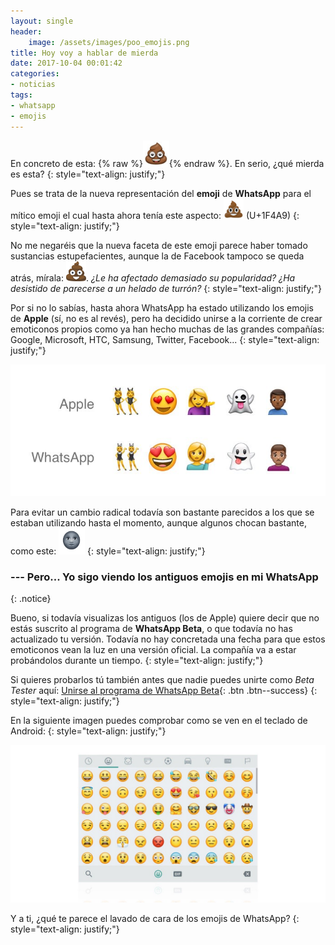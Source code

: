 ```yaml
---
layout: single
header:
    image: /assets/images/poo_emojis.png
title: Hoy voy a hablar de mierda
date: 2017-10-04 00:01:42
categories:
- noticias
tags:
- whatsapp
- emojis
---
```


En concreto de esta: {% raw %}<img src="/assets/images/whatsapp_poo.png" width="42" height="42">{% endraw %}. En serio, ¿qué mierda es esta?
{: style="text-align: justify;"}

Pues se trata de la nueva representación del **emoji** de **WhatsApp** para el mítico emoji el cual hasta ahora tenía este aspecto: <img src="/assets/images/apple_poo.png" width="32" height="32"> (U+1F4A9)
{: style="text-align: justify;"}

No me negaréis que la nueva faceta de este emoji parece haber tomado sustancias estupefacientes, aunque la de Facebook tampoco se queda atrás, mírala: <img src="/assets/images/facebook_poo.png" width="32" height="32">. _¿Le ha afectado demasiado su popularidad? ¿Ha desistido de parecerse a un helado de turrón?_
{: style="text-align: justify;"}

Por si no lo sabías, hasta ahora WhatsApp ha estado utilizando los emojis de **Apple** (sí, no es al revés), pero ha decidido unirse a la corriente de crear emoticonos propios como ya han hecho muchas de las grandes compañías: Google, Microsoft, HTC, Samsung, Twitter, Facebook...
{: style="text-align: justify;"}

![Emoji Comparison](/assets/images/apple-whatsapp-emoji-comparison.jpg)

Para evitar un cambio radical todavía son bastante parecidos a los que se estaban utilizando hasta el momento, aunque algunos chocan bastante, como este: <img src="/assets/images/whatsapp_moon.png" width="42" height="42">
{: style="text-align: justify;"}

### --- Pero... Yo sigo viendo los antiguos emojis en mi WhatsApp
{: .notice}

Bueno, si todavía visualizas los antiguos (los de Apple) quiere decir que no estás suscrito al programa de **WhatsApp Beta**, o que todavía no has actualizado tu versión. Todavía no hay concretada una fecha para que estos emoticonos vean la luz en una versión oficial. La compañía va a estar probándolos durante un tiempo.
{: style="text-align: justify;"}

Si quieres probarlos tú también antes que nadie puedes unirte como _Beta Tester_ aquí: [Unirse al programa de WhatsApp Beta](https://play.google.com/apps/testing/com.whatsapp){: .btn .btn--success}
{: style="text-align: justify;"}

En la siguiente imagen puedes comprobar como se ven en el teclado de Android:
{: style="text-align: justify;"}

![Android Keyboard Emojis](/assets/images/whatsapp-beta-android-keyboard.jpg)

Y a ti, ¿qué te parece el lavado de cara de los emojis de WhatsApp?
{: style="text-align: justify;"}